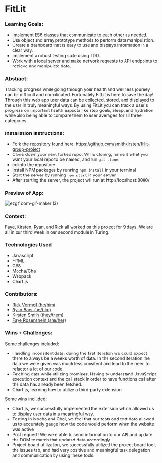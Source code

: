 # FitLit


### Learning Goals:
- Implement ES6 classes that communicate to each other as needed.
- Use object and array prototype methods to perform data manipulation.
- Create a dashboard that is easy to use and displays information in a clear way.
- Implement a robust testing suite using TDD.
- Work with a local server and make network requests to API endpoints to retrieve and manipulate data.


### Abstract:
Tracking progress while going through your health and wellness journey can be difficult and complicated. Fortunately FitLit is here to save the day! Through this web app user data can be collected, stored, and displayed to the user in truly meaningful ways. By using FitLit you can track a user's progress on important health aspects like step goals, sleep, and hydration while also being able to compare them to user averages for all three categories. 

### Installation Instructions:
- Fork the repository found here: https://github.com/smithkirsten/fitlit-group-project  
- Clone down your new, forked repo. While cloning, name it what you want your local repo to be named, and run `git clone`. 
- cd into the repository
- Install NPM packages by running `npm install` in your terminal
- Start the server by running `npm start` in your server  
- After starting the server, the project will run at http://localhost:8080/

### Preview of App:

![ezgif com-gif-maker (3)](https://user-images.githubusercontent.com/113728354/211416747-be803b67-56af-4163-9578-84e45594eb17.gif)


### Context:
Faye, Kirsten, Ryan, and Rick all worked on this project for 9 days. We are all in our third week in our second module in Turing.

### Technologies Used
- Javascript
- HTML
- CSS 
- Mocha/Chai
- Webpack
- Chart.js

### Contributors:
- [Rick Vermeil (he/him)](https://www.linkedin.com/in/rick-vermeil-b93581159/)
- [Ryan Baer (he/him)](https://www.linkedin.com/in/ryan-baer-33311114a/)
- [Kirsten Smith (they/them)](https://www.linkedin.com/in/kirsten-stamm-smith/)
- [Faye Rosenshein (she/her)](https://www.linkedin.com/in/faye-rosenshein-8ba421242/) 


### Wins + Challenges:
Some challenges included: 
- Handling inconsitent data, during the first iteration we could expect there to always be a weeks worth of data. In the second iteration the data we were given was much less consitent and lead to the need to refactor a lot of our code. 
- Fetching data while utilizing promises. Having to understand JavaScript execution context and the call stack in order to have functions call after the data has already been fetched. 
- Chart.js, learning how to utilize a third-party extension

Some wins included:
- Chart.js, we successfully implemented the extension which allowed us to display user data in a meaningful way.
- Testing in Mocha and Chai, we feel that our tests and test data allowed us to accurately gauge how the code would perform when the website was active
- Post request! We were able to send information to our API and update the DOM to match that updated data accordingly.  
- Project board utilization, we successfully utilized the project board tool, the issues tab, and had very positive and meaningful task delegation and communication by using these tools.

